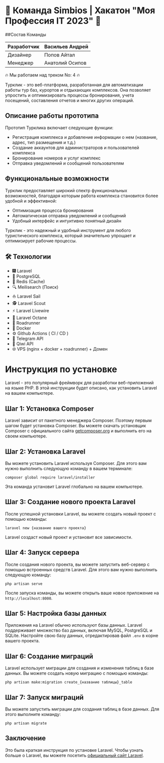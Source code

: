 # 🚀 Команда Simbios | Хакатон "Моя Профессия IT 2023" 🎯

##Состав Команды

| Разработчик | Васильев Андрей |
| --- | --- |
| Дизайнер | Попов Айтал |
| Менеджер | Анатолий Осипов |

🔥 Мы работаем над треком No: 4 🔥

Турклик - это веб-платформа, разработанная для автоматизации работы тур баз, курортов и отдыхающих комплексов. Она позволяет упростить и оптимизировать процессы бронирования, учета посещений, составления отчетов и многих других операций.

## Описание работы прототипа

Прототип Турклика включает следующие функции:

- Регистрация комплекса и добавление информации о нем (название, адрес, тип размещения и т.д.)
- Создание аккаунтов для администраторов и пользователей комплекса
- Бронирование номеров и услуг комплекс
- Отправка уведомлений и сообщений пользователям

## Функциональные возможности

Турклик предоставляет широкий спектр функциональных возможностей, благодаря которым работа комплекса становится более удобной и эффективной:

- Оптимизация процесса бронирования
- Автоматическая отправка уведомлений и сообщений
- Удобный интерфейс и интуитивно понятный дизайн

Турклик - это надежный и удобный инструмент для любого туристического комплекса, который значительно упрощает и оптимизирует рабочие процессы.

## 🛠 Технологии

- 🎆 Laravel
- 🐘 PostgreSQL
- 🧊 Redis (Cache)
- 🔍 Meilisearch (Поиск)
- ⛵ Laravel Sail
- 🕵️ Laravel Scout
- ⚡ Laravel Livewire
- 🍂 Laravel Octane
- 🚀 Roadrunner
- 🐳 Docker
- ⚙️ Github Actions ( CI / CD )
- 🤖 Telegram API
- 💸 Qiwi API
- 🌐 VPS (nginx + docker + roadrunner) + Домен


# Инструкция по установке

Laravel - это популярный фреймворк для разработки веб-приложений на языке PHP. В этой инструкции будет описано, как установить Laravel на вашем компьютере.

## Шаг 1: Установка Composer

Laravel зависит от пакетного менеджера Composer. Поэтому первым шагом будет установка Composer. Вы можете скачать установщик Composer с официального сайта [getcomposer.org](https://getcomposer.org/) и выполнить его на своем компьютере.

## Шаг 2: Установка Laravel

Вы можете установить Laravel используя Composer. Для этого вам нужно выполнить следующую команду в вашем терминале:

```
composer global require laravel/installer

```

Эта команда установит Laravel глобально на вашем компьютере.

## Шаг 3: Создание нового проекта Laravel

После успешной установки Laravel, вы можете создать новый проект с помощью команды:

```
laravel new {название вашего проекта}

```

Laravel создаст новый проект и установит все зависимости.

## Шаг 4: Запуск сервера

После создания нового проекта, вы можете запустить веб-сервер с помощью встроенных средств Laravel. Для этого вам нужно выполнить следующую команду:

```
php artisan serve

```

После запуска команды, вы можете открыть ваше новое приложение на `http://localhost:8000`.

## Шаг 5: Настройка базы данных

Приложения на Laravel обычно используют базы данных. Laravel поддерживает множество баз данных, включая MySQL, PostgreSQL и SQLite. Настройте свою базу данных, отредактировав файл `.env` в корне вашего проекта.

## Шаг 6: Создание миграций

Laravel использует миграции для создания и изменения таблиц в базе данных. Вы можете создать новую миграцию с помощью команды:

```
php artisan make:migration create_{название таблицы}_table

```

## Шаг 7: Запуск миграций

Вы можете запустить миграции для создания таблиц в базе данных. Для этого выполните команду:

```
php artisan migrate

```

## Заключение

Это была краткая инструкция по установке Laravel. Чтобы узнать больше о Laravel, вы можете посетить [официальный сайт Laravel](https://laravel.com/docs).